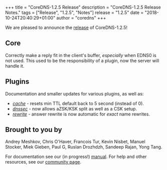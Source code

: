 +++
title = "CoreDNS-1.2.5 Release"
description = "CoreDNS-1.2.5 Release Notes."
tags = ["Release", "1.2.5", "Notes"]
release = "1.2.5"
date = "2018-10-24T20:40:29+01:00"
author = "coredns"
+++

We are pleased to announce the [release](https://github.com/inverse-inc/wireguard-go/dns/releases/tag/v1.2.5) of
CoreDNS-1.2.5!

## Core

Correctly make a reply fit in the client's buffer, *especially* when EDNS0 is not used.
This used to be the responsibility of a plugin, now the server will handle it.

## Plugins

Documentation and smaller updates for various plugins, as well as:

* [*cache*](/plugins/cache) - resets min TTL default back to 5 second (instead of 0).
* [*dnssec*](/plugins/dnssec) - now allows aZSK/KSK split as well as a CSK setup.
* [*rewrite*](/plugins/rewrite) - answer rewrite is now automatic for _exact_ name rewrites.

## Brought to you by

Andrey Meshkov,
Chris O'Haver,
Francois Tur,
Kevin Nisbet,
Manuel Stocker,
Miek Gieben,
Paul G,
Ruslan Drozhdzh,
Sandeep Rajan,
Yong Tang.

For documentation see our (in progress!) [manual](/manual). For help and other resources, see our
[community page](https://coredns.io/community/).
